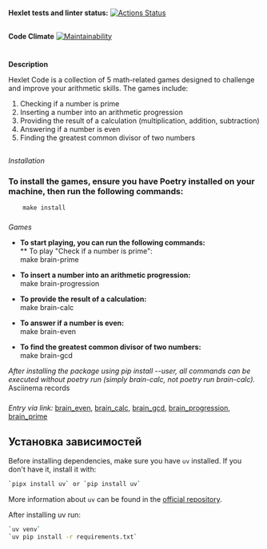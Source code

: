 # 
**Hexlet tests and linter status:**
[![Actions Status](https://github.com/lawyer-arch/python-project-49/actions/workflows/hexlet-check.yml/badge.svg)](https://github.com/lawyer-arch/python-project-49/actions)

##
**Code Climate**
[![Maintainability](https://api.codeclimate.com/v1/badges/8c4e05702f45473b807e/maintainability)](https://codeclimate.com/github/lawyer-arch/python-project-49/maintainability)


#
**Description**  

Hexlet Code is a collection of 5 math-related games designed to challenge and improve your arithmetic skills. The games include:

1. Checking if a number is prime
2. Inserting a number into an arithmetic progression
3. Providing the result of a calculation (multiplication, addition, subtraction)
4. Answering if a number is even
5. Finding the greatest common divisor of two numbers  

##
*Installation*  

### To install the games, ensure you have Poetry installed on your machine, then run the following commands:  
        make install

###
*Games*  
* __To start playing, you can run the following commands:__  
    ** To play "Check if a number is prime":  
        make brain-prime

* __To insert a number into an arithmetic progression:__  
        make brain-progression

* __To provide the result of a calculation:__  
        make brain-calc

* __To answer if a number is even:__  
        make brain-even

* __To find the greatest common divisor of two numbers:__  
        make brain-gcd

_After installing the package using pip install --user, all commands can be executed without poetry run (simply brain-calc, not poetry run brain-calc)._  
    Asciinema records

### 
*Entry via link:* [brain_even](https://asciinema.org/a/ujyQb9lh1AnuJx3OkTP1os05e), [brain_calc](https://asciinema.org/a/2tnprLRVIA0UWjDucFlVbdPYa), [brain_gcd]( https://asciinema.org/a/cT0ANeM7AlN2k7WYvntRqglwc), [brain_progression](https://asciinema.org/a/DUEsVYJU3vqpVswBXXbz3JTbs), [brain_prime](https://asciinema.org/a/eCTMlc7aPAu8idQOqR2t3kFUO)


## Установка зависимостей

Before installing dependencies, make sure you have `uv` installed. If you don't have it, install it with:

```sh
`pipx install uv` or `pip install uv`
```

More information about `uv` can be found in the [official repository](https://github.com/astral-sh/uv).

After installing uv run:

```sh
`uv venv`
`uv pip install -r requirements.txt`
```
